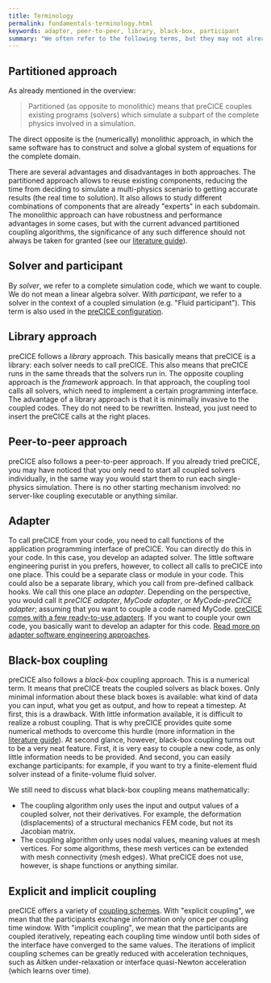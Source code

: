```yaml
---
title: Terminology
permalink: fundamentals-terminology.html
keywords: adapter, peer-to-peer, library, black-box, participant
summary: "We often refer to the following terms, but they may not already be clear."
---
```


## Partitioned approach

As already mentioned in the overview:

> Partitioned (as opposite to monolithic) means that preCICE couples existing programs (solvers) which simulate a subpart of the complete physics involved in a simulation.

The direct opposite is the (numerically) monolithic approach, in which the same
software has to construct and solve a global system of equations for the complete domain.

There are several advantages and disadvantages in both approaches. The partitioned approach
allows to reuse existing components, reducing the time from deciding to simulate a
multi-physics scenario to getting accurate results (the real time to solution).
It also allows to study different combinations of components
that are already "experts" in each subdomain.
The monolithic approach can have robustness and performance advantages in some cases,
but with the current advanced partitioned coupling algorithms, the significance of any such difference
should not always be taken for granted (see our [literature guide](fundamentals-literature-guide.html)).

## Solver and participant

By _solver_, we refer to a complete simulation code, which we want to couple. We do not mean a linear algebra solver. With _participant_, we refer to a solver in the context of a coupled simulation (e.g. "Fluid participant"). This term is also used in the [preCICE configuration](configuration-overview.html).  

## Library approach

preCICE follows a _library_ approach. This basically means that preCICE is a library: each solver needs to call preCICE. This also means that preCICE runs in the same threads that the solvers run in. The opposite coupling approach is the _framework_ approach. In that approach, the coupling tool calls all solvers, which need to implement a certain programming interface. The advantage of a library approach is that it is minimally invasive to the coupled codes. They do not need to be rewritten. Instead, you just need to insert the preCICE calls at the right places.

## Peer-to-peer approach

preCICE also follows a peer-to-peer approach. If you already tried preCICE, you may have noticed that you only need to start all coupled solvers individually, in the same way you would start them to run each single-physics simulation. There is no other starting mechanism involved: no server-like coupling executable or anything similar. 

## Adapter

To call preCICE from your code, you need to call functions of the application programming interface of preCICE. You can directly do this in your code. In this case, you develop an adapted solver. The little software engineering purist in you prefers, however, to collect all calls to preCICE into one place. This could be a separate class or module in your code. This could also be a separate library, which you call from pre-defined callback hooks. We call this one place an _adapter_. Depending on the perspective, you would call it _preCICE adapter_, _MyCode adapter_, or _MyCode-preCICE adapter_; assuming that you want to couple a code named MyCode. [preCICE comes with a few ready-to-use adapters](adapters-overview.html). If you want to couple your own code, you basically want to develop an adapter for this code. [Read more on adapter software engineering approaches](couple-your-code-adapter-software-engineering). 

## Black-box coupling

preCICE also follows a _black-box_ coupling approach. This is a numerical term. It means that preCICE treats the coupled solvers as black boxes. Only minimal information about these black boxes is available: what kind of data you can input, what you get as output, and how to repeat a timestep. At first, this is a drawback. With little information available, it is difficult to realize a robust coupling. That is why preCICE provides quite some numerical methods to overcome this hurdle (more information in the [literature guide](fundamentals-literature-guide.html)). At second glance, however, black-box coupling turns out to be a very neat feature. First, it is very easy to couple a new code, as only little information needs to be provided. And second, you can easily exchange participants: for example, if you want to try a finite-element fluid solver instead of a finite-volume fluid solver.

We still need to discuss what black-box coupling means mathematically:
* The coupling algorithm only uses the input and output values of a coupled solver, not their derivatives. For example, the deformation (displacements) of a structural mechanics FEM code, but not its Jacobian matrix.
* The coupling algorithm only uses nodal values, meaning values at mesh vertices. For some algorithms, these mesh vertices can be extended with mesh connectivity (mesh edges). What preCICE does not use, however, is shape functions or anything similar.

## Explicit and implicit coupling

preCICE offers a variety of [coupling schemes](configuration-coupling.html).
With "explicit coupling", we mean that the participants exchange information
only once per coupling time window. With "implicit coupling", we mean that
the participants are coupled iteratively, repeating each coupling time window
until both sides of the interface have converged to the same values.
The iterations of implicit coupling schemes can be greatly reduced with
acceleration techniques, such as Aitken under-relaxation or 
interface quasi-Newton acceleration (which learns over time).
